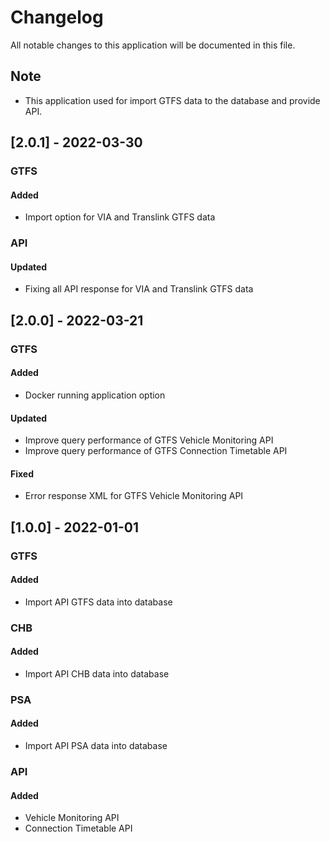 # Changelog

All notable changes to this application will be documented in this file.

## Note

- This application used for import GTFS data to the database and provide API.

## [2.0.1] - 2022-03-30

### **GTFS**

#### Added

- Import option for VIA and Translink GTFS data

### **API**

#### Updated

- Fixing all API response for VIA and Translink GTFS data

## [2.0.0] - 2022-03-21

### **GTFS**

#### Added

- Docker running application option

#### Updated

- Improve query performance of GTFS Vehicle Monitoring API
- Improve query performance of GTFS Connection Timetable API

#### Fixed

- Error response XML for GTFS Vehicle Monitoring API

## [1.0.0] - 2022-01-01

### **GTFS**

#### Added

- Import API GTFS data into database

### **CHB**

#### Added

- Import API CHB data into database

### **PSA**

#### Added

- Import API PSA data into database

### **API**

#### Added

- Vehicle Monitoring API
- Connection Timetable API
